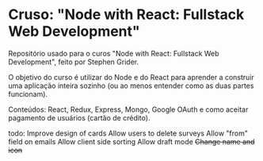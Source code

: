 # Cruso: "Node with React: Fullstack Web Development"

Repositório usado para o curos "Node with React: Fullstack Web Development", feito por Stephen Grider.

O objetivo do curso é utilizar do Node e do React para aprender a construir uma aplicação inteira
sozinho (ou ao menos entender como as duas partes funcionam).

Conteúdos: React, Redux, Express, Mongo, Google OAuth e como aceitar pagamento de usuários (cartão de crédito).

todo:
Improve design of cards
Allow users to delete surveys
Allow "from" field on emails
Allow client side sorting
Allow draft mode
~~Change name and icon~~
